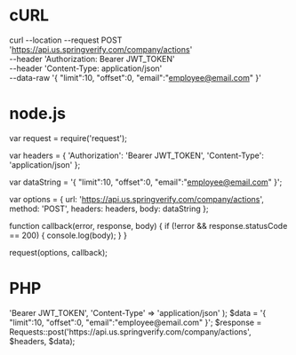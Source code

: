 # cURL

curl --location --request POST 'https://api.us.springverify.com/company/actions' \
--header 'Authorization: Bearer JWT_TOKEN' \
--header 'Content-Type: application/json' \
--data-raw '{
    "limit":10,
    "offset":0,
    "email":"employee@email.com"
}'

# node.js

var request = require('request');

var headers = {
    'Authorization': 'Bearer JWT_TOKEN',
    'Content-Type': 'application/json'
};

var dataString = '{ "limit":10, "offset":0, "email":"employee@email.com" }';

var options = {
    url: 'https://api.us.springverify.com/company/actions',
    method: 'POST',
    headers: headers,
    body: dataString
};

function callback(error, response, body) {
    if (!error && response.statusCode == 200) {
        console.log(body);
    }
}

request(options, callback);

# PHP

<?php
include('vendor/rmccue/requests/library/Requests.php');
Requests::register_autoloader();
$headers = array(
    'Authorization' => 'Bearer JWT_TOKEN',
    'Content-Type' => 'application/json'
);
$data = '{ "limit":10, "offset":0, "email":"employee@email.com" }';
$response = Requests::post('https://api.us.springverify.com/company/actions', $headers, $data);
